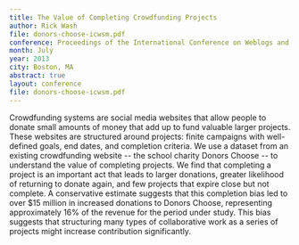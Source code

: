 ```yaml
---
title: The Value of Completing Crowdfunding Projects
author: Rick Wash
file: donors-choose-icwsm.pdf
conference: Proceedings of the International Conference on Weblogs and Social Media (ICWSM)
month: July
year: 2013
city: Boston, MA
abstract: true
layout: conference
file: donors-choose-icwsm.pdf
---
```


Crowdfunding systems are social media websites that allow people to donate small amounts of money that add up to fund
valuable larger projects. These websites are structured around projects: finite campaigns with well-defined goals, end
dates, and completion criteria. We use a dataset from an existing crowdfunding website -- the school charity Donors
Choose -- to understand the value of completing projects. We find that completing a project is an important act that
leads to larger donations, greater likelihood of returning to donate again, and few projects that expire close but not
complete. A conservative estimate suggests that this completion bias led to over $15 million in increased donations to
Donors Choose, representing approximately 16% of the revenue for the period under study. This bias suggests that
structuring many types of collaborative work as a series of projects might increase contribution significantly.
